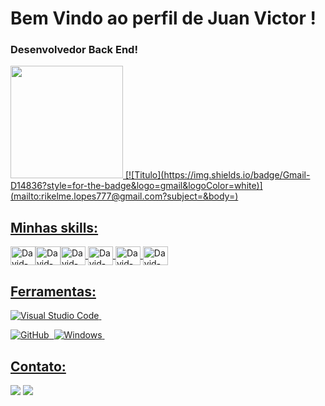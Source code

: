 # Bem Vindo ao perfil de Juan Victor !
### Desenvolvedor Back End!

<div>
   <a href="https://github.com/1DevJuan">
   <img height="180em" src="https://github-readme-stats.vercel.app/api?username=1DevJuan&show_icons=true&theme=tokyonight&include_all_commits=true&count_private=true"/>
   [![Titulo](https://img.shields.io/badge/Gmail-D14836?style=for-the-badge&logo=gmail&logoColor=white)](mailto:rikelme.lopes777@gmail.com?subject=&body=)
</div>

## Minhas skills:
<img align="center" alt="David-Js" height="30" width="40" src="https://cdn.jsdelivr.net/gh/devicons/devicon/icons/csharp/csharp-original.svg" /><img align="center" alt="David-Js" height="30" width="40" src="https://cdn.jsdelivr.net/gh/devicons/devicon/icons/dot-net/dot-net-plain-wordmark.svg" /><img align="center" alt="David-Js" height="30" width="40" src="https://cdn.jsdelivr.net/gh/devicons/devicon/icons/git/git-original.svg" /> <img align="center" alt="David-Js" height="30" width="40" src="https://cdn.jsdelivr.net/gh/devicons/devicon/icons/html5/html5-original.svg" /> <img align="center" alt="David-Js" height="30" width="40" src="https://cdn.jsdelivr.net/gh/devicons/devicon/icons/css3/css3-original.svg" /> <img align="center" alt="David-Js" height="30" width="40" src="https://cdn.jsdelivr.net/gh/devicons/devicon/icons/javascript/javascript-original.svg" />

## Ferramentas:
![Visual Studio Code](https://img.shields.io/badge/-Visual%20Studio%20Code-0D1117?style=for-the-badge&logo=visual-studio-code&logoColor=007ACC&labelColor=0D1117)&nbsp;
<!-- ![Git](https://img.shields.io/badge/-Git-0D1117?style=for-the-badge&logo=git&labelColor=0D1117)&nbsp; -->
![GitHub](https://img.shields.io/badge/-GitHub-0D1117?style=for-the-badge&logo=github&labelColor=0D1117)&nbsp;
![Windows](https://img.shields.io/badge/-Windows-0D1117?style=for-the-badge&logo=windows&labelColor=0D1117)&nbsp;

## Contato:

<a href="https://www.linkedin.com/public-profile/settings?lipi=urn%3Ali%3Apage%3Ad_flagship3_profile_self_edit_contact-info%3BboAtrJ1pTTST5OehaHLaDA%3D%3D" target="_blank"><img src="https://img.shields.io/badge/-LinkedIn-%230077B5?style=for-the-badge&logo=linkedin&logoColor=white" target="_blank"></a> 
<a href = "juanvbq18@gmail.com"><img src="https://img.shields.io/badge/-Gmail-%23333?style=for-the-badge&logo=gmail&logoColor=white" target="_blank"></a>
